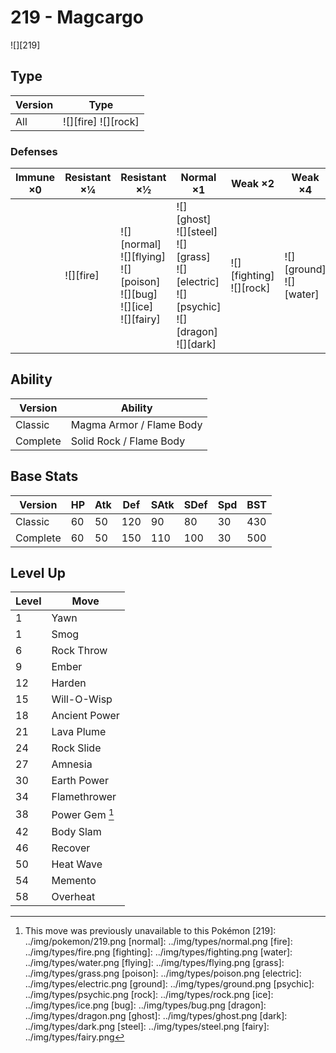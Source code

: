 # 219 - Magcargo
![][219]

## Type

Version | Type
---     | ---
All     | ![][fire]  ![][rock]

### Defenses

Immune ×0 | Resistant ×¼  | Resistant ×½                                                                        | Normal ×1                                                                                               | Weak ×2                        | Weak ×4
---       | ---           | ---                                                                                 | ---                                                                                                     | ---                            | ---
&nbsp;    | ![][fire]<br> | ![][normal]<br>![][flying]<br>![][poison]<br>![][bug]<br>![][ice]<br>![][fairy]<br> | ![][ghost]<br>![][steel]<br>![][grass]<br>![][electric]<br>![][psychic]<br>![][dragon]<br>![][dark]<br> | ![][fighting]<br>![][rock]<br> | ![][ground]<br>![][water]<br>

## Ability

Version  | Ability
---      | ---
Classic  | Magma Armor / Flame Body
Complete | Solid Rock / Flame Body

## Base Stats

Version  | HP  | Atk | Def | SAtk | SDef | Spd | BST
---      | --- | --- | --- | ---  | ---  | --- | ---
Classic  | 60  | 50  | 120 | 90   | 80   | 30  | 430
Complete | 60  | 50  | 150 | 110  | 100  | 30  | 500

## Level Up

Level | Move
---   | ---
1     | Yawn
1     | Smog
6     | Rock Throw
9     | Ember
12    | Harden
15    | Will-O-Wisp
18    | Ancient Power
21    | Lava Plume
24    | Rock Slide
27    | Amnesia
30    | Earth Power
34    | Flamethrower
38    | Power Gem [^1]
42    | Body Slam
46    | Recover
50    | Heat Wave
54    | Memento
58    | Overheat

[^1]: This move was previously unavailable to this Pokémon
[219]: ../img/pokemon/219.png
[normal]: ../img/types/normal.png
[fire]: ../img/types/fire.png
[fighting]: ../img/types/fighting.png
[water]: ../img/types/water.png
[flying]: ../img/types/flying.png
[grass]: ../img/types/grass.png
[poison]: ../img/types/poison.png
[electric]: ../img/types/electric.png
[ground]: ../img/types/ground.png
[psychic]: ../img/types/psychic.png
[rock]: ../img/types/rock.png
[ice]: ../img/types/ice.png
[bug]: ../img/types/bug.png
[dragon]: ../img/types/dragon.png
[ghost]: ../img/types/ghost.png
[dark]: ../img/types/dark.png
[steel]: ../img/types/steel.png
[fairy]: ../img/types/fairy.png
